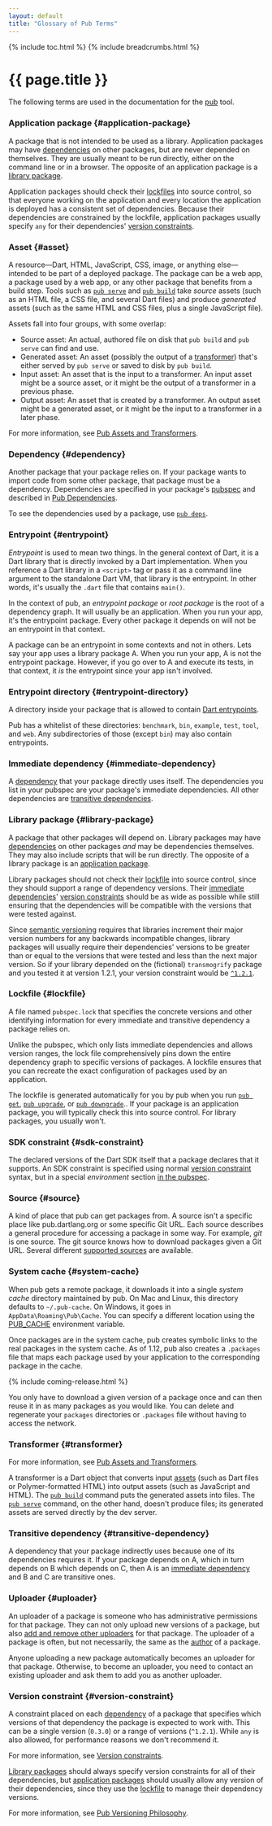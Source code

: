 ```yaml
---
layout: default
title: "Glossary of Pub Terms"
---
```


{% include toc.html %}
{% include breadcrumbs.html %}

# {{ page.title }}

The following terms are used in the documentation for the [pub](/tools/pub)
tool.

### Application package {#application-package}

A package that is not intended to be used as a library. Application packages may
have [dependencies](#dependency) on other packages, but are never depended on
themselves. They are usually meant to be run directly, either on the command
line or in a browser. The opposite of an application package is a [library
package](#library-package).

Application packages should check their [lockfiles](#lockfile) into source
control, so that everyone working on the application and every location the
application is deployed has a consistent set of dependencies. Because their
dependencies are constrained by the lockfile, application packages usually
specify `any` for their dependencies' [version
constraints](#version-constraint).

### Asset {#asset}

A resource&mdash;Dart, HTML, JavaScript, CSS, image, or anything
else&mdash;intended to be part of a deployed package. The package can be a web
app, a package used by a web app, or any other package that benefits from a
build step. Tools such as [`pub serve`](cmd/pub-serve.html) and
[`pub build`](cmd/pub-build.html) take _source_ assets (such as an HTML
file, a CSS file, and several Dart files) and produce _generated_ assets
(such as the same HTML and CSS files, plus a single JavaScript file).

Assets fall into four groups, with some overlap:

* Source asset: An actual, authored file on disk that `pub build` and
  `pub serve` can find and use.
* Generated asset: An asset (possibly the output of a
  [transformer](#transformer)) that's either served by `pub serve` or saved
  to disk by `pub build`.
* Input asset: An asset that is the input to a transformer. An input asset
  might be a source asset, or it might be the output of a transformer in a
  previous phase.
* Output asset: An asset that is created by a transformer. An output asset
  might be a generated asset, or it might be the input to a transformer in a
  later phase.

For more information, see
[Pub Assets and Transformers](assets-and-transformers.html).

### Dependency {#dependency}

Another package that your package relies on. If your package wants to import
code from some other package, that package must be a dependency. Dependencies
are specified in your package's [pubspec](pubspec.html) and described in
[Pub Dependencies](dependencies.html).

To see the dependencies used by a package, use [`pub deps`](cmd/pub-deps.html).

### Entrypoint {#entrypoint}

_Entrypoint_ is used to mean two things. In the general context of Dart, it is
a Dart library that is directly invoked by a Dart implementation. When you
reference a Dart library in a `<script>` tag or pass it as a command line
argument to the standalone Dart VM, that library is the entrypoint. In other
words, it's usually the `.dart` file that contains `main()`.

In the context of pub, an _entrypoint package_ or _root package_ is the root
of a dependency graph. It will usually be an application. When you run your app,
it's the entrypoint package. Every other package it depends on will not be an
entrypoint in that context.

A package can be an entrypoint in some contexts and not in others. Lets say your
app uses a library package A. When you run your app, A is not the entrypoint
package. However, if you go over to A and execute its tests, in that
context, it *is* the entrypoint since your app isn't involved.

### Entrypoint directory {#entrypoint-directory}

A directory inside your package that is allowed to contain
[Dart entrypoints](#entrypoint).

Pub has a whitelist of these directories: `benchmark`, `bin`, `example`,
`test`, `tool`, and `web`. Any subdirectories of those (except `bin`) may also
contain entrypoints.

### Immediate dependency {#immediate-dependency}

A [dependency](#dependency) that your package directly uses itself. The
dependencies you list in your pubspec are your package's immediate dependencies.
All other dependencies are [transitive dependencies](#transitive-dependency).

### Library package {#library-package}

A package that other packages will depend on. Library packages may have
[dependencies](#dependency) on other packages *and* may be dependencies
themselves. They may also include scripts that will be run directly. The
opposite of a library package is an [application package](#application-package).

Library packages should not check their [lockfile](#lockfile) into source
control, since they should support a range of dependency versions. Their
[immediate dependencies](#immediate-dependency)' [version
constraints](#version-constraints) should be as wide as possible while still
ensuring that the dependencies will be compatible with the versions that were
tested against.

Since [semantic versioning](http://semver.org/spec/v2.0.0-rc.1.html) requires
that libraries increment their major version numbers for any backwards
incompatible changes, library packages will usually require their dependencies'
versions to be greater than or equal to the versions that were tested and less
than the next major version. So if your library depended on the (fictional)
`transmogrify` package and you tested it at version 1.2.1, your version
constraint would be [`^1.2.1`](dependencies.html#caret-syntax).

### Lockfile {#lockfile}

A file named `pubspec.lock` that specifies the concrete versions and other
identifying information for every immediate and transitive dependency a package
relies on.

Unlike the pubspec, which only lists immediate dependencies and allows version
ranges, the lock file comprehensively pins down the entire dependency graph to
specific versions of packages. A lockfile ensures that you can recreate the
exact configuration of packages used by an application.

The lockfile is generated automatically for you by pub when you run
[`pub get`](cmd/pub-get.html), [`pub upgrade`](cmd/pub-upgrade.html),
or [`pub downgrade`](cmd/pub-downgrade.html)..
If your package is an application package, you will typically check this into
source control. For library packages, you usually won't.

### SDK constraint {#sdk-constraint}

The declared versions of the Dart SDK itself that a package declares that it
supports. An SDK constraint is specified using normal
[version constraint](#version-constraint) syntax, but in a special _environment_
section [in the pubspec](pubspec.html#sdk-constraints).

### Source {#source}

A kind of place that pub can get packages from. A source isn't a specific place
like pub.dartlang.org or some specific Git URL. Each source describes a general
procedure for accessing a package in some way. For example, _git_ is one source.
The git source knows how to download packages given a Git URL. Several
different [supported sources](dependencies.html#sources) are available.

### System cache {#system-cache}

When pub gets a remote package,
it downloads it into a single _system cache_ directory maintained by pub.
On Mac and Linux, this directory defaults to `~/.pub-cache`.
On Windows, it goes in `AppData\Roaming\Pub\Cache`.
You can specify a different location using the
[PUB_CACHE](/tools/pub/installing.html) environment variable.

Once packages are in the system cache,
pub creates symbolic links to the real packages in the system cache.
As of 1.12, pub also creates a `.packages` file that maps each package
used by your application to the corresponding package in the cache.

{% include coming-release.html %}

You only have to download a given version of a package once
and can then reuse it in as many packages as you would like.
You can delete and regenerate your `packages` directories
or `.packages` file without having to access the network.

### Transformer {#transformer}

For more information, see
[Pub Assets and Transformers](assets-and-transformers.html).

A transformer is a Dart object that converts input [assets](#asset) (such as
Dart files or Polymer-formatted HTML) into output assets (such as JavaScript
and HTML). The [`pub build`](cmd/pub-build.html) command puts the generated
assets into files. The [`pub serve`](cmd/pub-serve.html) command, on the other
hand, doesn't produce files; its generated assets are served directly by the
dev server.

### Transitive dependency {#transitive-dependency}

A dependency that your package indirectly uses because one of its dependencies
requires it. If your package depends on A, which in turn depends on B which
depends on C, then A is an [immediate dependency](#immediate-dependency) and B
and C are transitive ones.

### Uploader {#uploader}

An uploader of a package is someone who has administrative permissions
for that package. They can not only upload new versions of a package,
but also [add and remove other uploaders](cmd/pub-uploader.html) for that
package. The uploader of a package is often, but not necessarily, the
same as the [author](pubspec.html#authorauthors) of a package.

Anyone uploading a new package automatically becomes an uploader for
that package. Otherwise, to become an uploader, you need to contact an
existing uploader and ask them to add you as another uploader.

### Version constraint {#version-constraint}

A constraint placed on each [dependency](#dependency) of a package that
specifies which versions of that dependency the package is expected to work
with. This can be a single version (`0.3.0`) or a range of versions (`^1.2.1`). 
While `any` is also allowed, for performance reasons we don't recommend it.

For more information, see
[Version constraints](dependencies.html#version-constraints).

[Library packages](#library-package) should always specify version constraints
for all of their dependencies, but [application packages](#application-package)
should usually allow any version of their dependencies, since they use the
[lockfile](#lockfile) to manage their dependency versions.

For more information, see
[Pub Versioning Philosophy](versioning.html).
